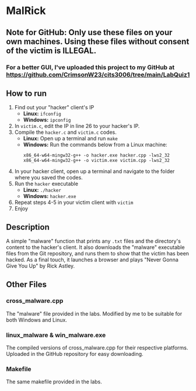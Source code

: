 # MalRick

## Note for GitHub: Only use these files on your own machines. Using these files without consent of the victim is ILLEGAL.
### For a better GUI, I've uploaded this project to my GitHub at https://github.com/CrimsonW23/cits3006/tree/main/LabQuiz1

## How to run
1. Find out your "hacker" client's IP
   - <b>Linux:</b> `ifconfig`
   - <b>Windows:</b> `ipconfig`
2. In `victim.c`, edit the IP in line 26 to your hacker's IP.
3. Compile the `hacker.c` and `victim.c` codes.
   - <b>Linux:</b> Open up a terminal and run `make`
   - <b>Windows:</b> Run the commands below from a Linux machine:
     ```
     x86_64-w64-mingw32-g++ -o hacker.exe hacker.cpp -lws2_32
     x86_64-w64-mingw32-g++ -o victim.exe victim.cpp -lws2_32
     ```
4. In your hacker client, open up a terminal and navigate to the folder where you saved the codes.
5. Run the `hacker` executable
   - <b>Linux:</b> `./hacker`
   - <b>Windows:</b> `hacker.exe`
6. Repeat steps 4-5 in your victim client with `victim`
7. Enjoy

## Description
A simple "malware" function that prints any `.txt` files and the directory's content to the hacker's client. It also downloads the "malware" executable files from the Git repository, and runs them to show that the victim has been hacked. As a final touch, it launches a browser and plays "Never Gonna Give You Up" by Rick Astley.

## Other Files
### cross_malware.cpp
The "malware" file provided in the labs. Modified by me to be suitable for both Windows and Linux.
### linux_malware & win_malware.exe
The compiled versions of cross_malware.cpp for their respective platforms. Uploaded in the GitHub repository for easy downloading.
### Makefile
The same makefile provided in the labs.
